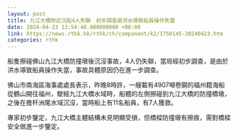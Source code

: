 ```yaml
---
layout: post
title: 九江大橋附近沉船4人失聯　初步調查是洪水導致船員操作失當
date: 2024-04-23 13:54:48.000000000 +08:00
link: https://news.rthk.hk/rthk/ch/component/k2/1750145-20240423.htm
categories: rthk
---
```


船隻擦碰佛山九江大橋防撞墩後沉沒事故，4人仍失聯，當局經初步調查，是由於洪水導致船員操作失當，事故具體原因仍在進一步調查。

佛山市南海區海事處處長表示，昨晚8時許，一艘載有4907噸卷鋼的福州籍海船從鶴山開往福州，駛經九江大橋水域時，船體的左側擦碰到九江大橋的防撞橋墩，之後在擔杆洲尾水域沉沒，當時船上有11名船員，有7人獲救。

專家初步鑒定，九江大橋主體結構未見明顯受損，但橋樑防撞墩有擦痕，需對橋樑安全做進一步鑒定。
